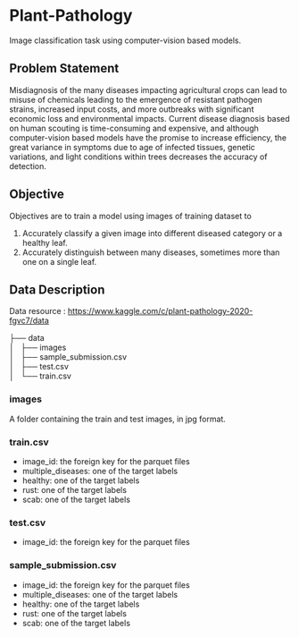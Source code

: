 # Plant-Pathology

Image classification task using computer-vision based models.

##  Problem Statement

Misdiagnosis of the many diseases impacting agricultural crops can lead to misuse of chemicals leading to the emergence of resistant pathogen strains, increased input costs, and more outbreaks with significant economic loss and environmental impacts. Current disease diagnosis based on human scouting is time-consuming and expensive, and although computer-vision based models have the promise to increase efficiency, the great variance in symptoms due to age of infected tissues, genetic variations, and light conditions within trees decreases the accuracy of detection.

##  Objective

Objectives are to train a model using images of training dataset to 
1) Accurately classify a given image into different diseased category or a healthy leaf.
2) Accurately distinguish between many diseases, sometimes more than one on a single leaf.

## Data Description

Data resource : https://www.kaggle.com/c/plant-pathology-2020-fgvc7/data

├── data<br/>
│   ├── images<br/>
│   ├── sample_submission.csv<br/>
│   ├── test.csv<br/>
│   └── train.csv

### images
A folder containing the train and test images, in jpg format.

### train.csv

* image_id: the foreign key for the parquet files
* multiple_diseases: one of the target labels
* healthy: one of the target labels
* rust: one of the target labels
* scab: one of the target labels

### test.csv

* image_id: the foreign key for the parquet files

### sample_submission.csv

* image_id: the foreign key for the parquet files
* multiple_diseases: one of the target labels
* healthy: one of the target labels
* rust: one of the target labels
* scab: one of the target labels






